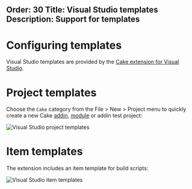 Order: 30
Title: Visual Studio templates
Description: Support for templates
---

# Configuring templates

Visual Studio templates are provided by the [Cake extension for Visual Studio](https://marketplace.visualstudio.com/items?itemName=vs-publisher-1392591.CakeforVisualStudio).

# Project templates

Choose the `Cake` category from the File > New > Project menu to quickly create a new Cake [addin](/docs/extending/addins/),
[module](/docs/extending/modules) or addin test project:

![Visual Studio project templates](/assets/img/cake-for-vs/templates.png)

# Item templates

The extension includes an item template for build scripts:

![Visual Studio item templates](/assets/img/cake-for-vs/item-templates.png)
